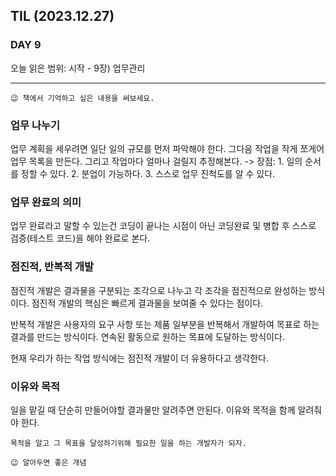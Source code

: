 ## TIL (2023.12.27)

### DAY 9

오늘 읽은 범위: 시작 - 9장) 업무관리

---

```
😉 책에서 기억하고 싶은 내용을 써보세요.
```

### 업무 나누기

업무 계획을 세우려면 일단 일의 규모를 먼저 파악해야 한다.
그다음 작업을 작게 쪼게어 업무 목록을 만든다.
그리고 작업마다 얼마나 걸릴지 추정해본다.
-> 장점: 1. 일의 순서를 정할 수 있다. 2. 분업이 가능하다. 3. 스스로 업무 진척도를 알 수 있다.

### 업무 완료의 의미

업무 완료라고 말할 수 있는건 코딩이 끝나는 시점이 아닌 코딩완료 및 병합 후 스스로 검증(테스트 코드)을 해야 완료로 본다.

### 점진적, 반복적 개발

점진적 개발은 결과물을 구분되는 조각으로 나누고 각 조각을 점진적으로 완성하는 방식이다.
점진적 개발의 핵심은 빠르게 결과물을 보여줄 수 있다는 점이다.

반복적 개발은 사용자의 요구 사항 또는 제품 일부분을 반복해서 개발하여 목표로 하는 결과를 만드는 방식이다.
연속된 활동으로 원하는 목표에 도달하는 방식이다.

현재 우리가 하는 작업 방식에는 점진적 개발이 더 유용하다고 생각한다.

### 이유와 목적

일을 맡길 때 단순히 만들어야할 결과물만 알려주면 안된다. 이유와 목적을 함께 알려줘야 한다.

`목적을 알고 그 목표을 달성하기위해 필요한 일을 하는 개발자가 되자.`

```
😉 알아두면 좋은 개념
```

